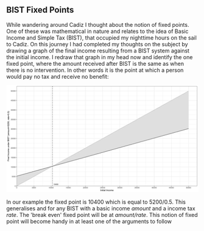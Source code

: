 ## BIST Fixed Points ##

While wandering around Cadiz I thought about the notion of fixed points. One of these was mathematical in nature and relates to the idea of Basic Income and Simple Tax (BIST), that occupied my nighttime hours on the sail to Cadiz. On this journey I had completed my thoughts on the subject by drawing a graph of the final income resulting from a BIST system against the initial income. I redraw that graph in my head now and identify the one fixed point, where the amount received after BIST is the same as when there is no intervention. In other words it is the point at which a person would pay no tax and receive no benefit:

![*BIST Fixed Point*](../plots/BISTFinalVsInitialIncomeFixedPoint.png "BIST Fixed Point")

In our example the fixed point is 10400 which is equal to 5200/0.5. This generalises and for any BIST with a basic income *amount* and a income tax *rate*. The 'break even' fixed point will be at *amount/rate*. This notion of fixed point will become handy in at least one of the arguments to follow 
